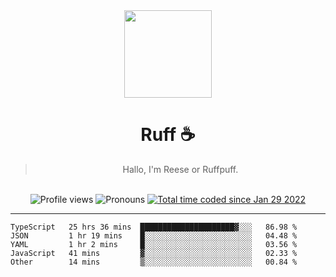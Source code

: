 <div align='center'>
  <img src='https://ruff.cafe/cdn/ruffpuff.jpg' width='140' height='140' />
  <h1>Ruff ☕️</h1>
  <blockquote>Hallo, I'm Reese or Ruffpuff.</blockquote>
  
  <br />
  
  <img alt="Profile views" src="https://komarev.com/ghpvc/?username=ruffpuff1" />
  <img alt='Pronouns' src='https://img.shields.io/endpoint?url=https://pronoundb.org/shields/61181f81be124c42b207bffd' />
  <a href="https://wakatime.com/@72bf611d-9557-4a85-aa1d-46f6a3346744"><img src="https://wakatime.com/badge/user/72bf611d-9557-4a85-aa1d-46f6a3346744.svg" alt="Total time coded since Jan 29 2022" /></a>
</div>

<hr />

<!--START_SECTION:waka-->

```text
TypeScript   25 hrs 36 mins  █████████████████████▓░░░   86.98 %
JSON         1 hr 19 mins    █░░░░░░░░░░░░░░░░░░░░░░░░   04.48 %
YAML         1 hr 2 mins     █░░░░░░░░░░░░░░░░░░░░░░░░   03.56 %
JavaScript   41 mins         ▓░░░░░░░░░░░░░░░░░░░░░░░░   02.33 %
Other        14 mins         ▒░░░░░░░░░░░░░░░░░░░░░░░░   00.84 %
```

<!--END_SECTION:waka-->
